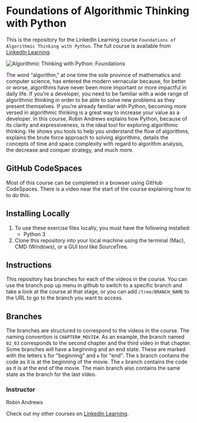 # Foundations of Algorithmic Thinking with Python

This is the repository for the LinkedIn Learning course `Foundations of Algorithmic Thinking with Python`. The full course is available from [LinkedIn Learning][lil-course-url].

![Algorithmic Thinking with Python: Foundations][lil-thumbnail-url] 

The word “algorithm,” at one time the sole province of mathematics and computer science, has entered the modern vernacular because, for better or worse, algorithms have never been more important or more impactful in daily life. If you’re a developer, you need to be familiar with a wide range of algorithmic thinking in order to be able to solve new problems as they present themselves. If you’re already familiar with Python, becoming more versed in algorithmic thinking is a great way to increase your value as a developer. In this course, Robin Andrews explains how Python, because of its clarity and expressiveness, is the ideal tool for exploring algorithmic thinking. He shows you tools to help you understand the flow of algorithms, explains the brute force approach to solving algorithms, details the concepts of time and space complexity with regard to algorithm analysis, the decrease and conquer strategy, and much more.

## GitHub CodeSpaces

Most of this course can be completed in a browser using GitHub CodeSpaces. There is a video near the start of the course explaining how to to do this.

## Installing Locally

1. To use these exercise files locally, you must have the following installed:
	- Python 3
2. Clone this repository into your local machine using the terminal (Mac), CMD (Windows), or a GUI tool like SourceTree.

## Instructions

This repository has branches for each of the videos in the course. You can use the branch pop up menu in github to switch to a specific branch and take a look at the course at that stage, or you can add `/tree/BRANCH_NAME` to the URL to go to the branch you want to access.

## Branches

The branches are structured to correspond to the videos in the course. The naming convention is `CHAPTER#_MOVIE#`. As an example, the branch named `02_03` corresponds to the second chapter and the third video in that chapter. Some branches will have a beginning and an end state. These are marked with the letters `b` for "beginning" and `e` for "end". The `b` branch contains the code as it is at the beginning of the movie. The `e` branch contains the code as it is at the end of the movie. The main branch also contains the same state as the branch for the last video.

### Instructor

Robin Andrews            

Check out my other courses on [LinkedIn Learning](https://www.linkedin.com/learning/instructors/robin-andrews).

[lil-course-url]: https://www.linkedin.com/learning/algorithmic-thinking-with-python-foundations
[lil-thumbnail-url]: https://cdn.lynda.com/course/2450259/2450259-1650644254745-16x9.jpg

